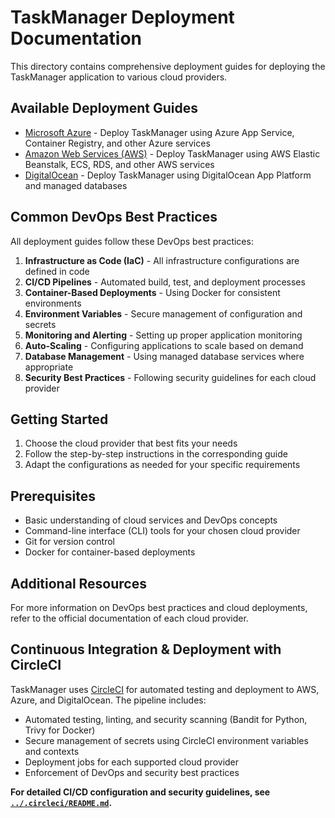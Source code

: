 # TaskManager Deployment Documentation

This directory contains comprehensive deployment guides for deploying the TaskManager application to various cloud providers.

## Available Deployment Guides

- [Microsoft Azure](azure.md) - Deploy TaskManager using Azure App Service, Container Registry, and other Azure services
- [Amazon Web Services (AWS)](aws.md) - Deploy TaskManager using AWS Elastic Beanstalk, ECS, RDS, and other AWS services
- [DigitalOcean](digitalocean.md) - Deploy TaskManager using DigitalOcean App Platform and managed databases

## Common DevOps Best Practices

All deployment guides follow these DevOps best practices:

1. **Infrastructure as Code (IaC)** - All infrastructure configurations are defined in code
2. **CI/CD Pipelines** - Automated build, test, and deployment processes
3. **Container-Based Deployments** - Using Docker for consistent environments
4. **Environment Variables** - Secure management of configuration and secrets
5. **Monitoring and Alerting** - Setting up proper application monitoring
6. **Auto-Scaling** - Configuring applications to scale based on demand
7. **Database Management** - Using managed database services where appropriate
8. **Security Best Practices** - Following security guidelines for each cloud provider

## Getting Started

1. Choose the cloud provider that best fits your needs
2. Follow the step-by-step instructions in the corresponding guide
3. Adapt the configurations as needed for your specific requirements

## Prerequisites

- Basic understanding of cloud services and DevOps concepts
- Command-line interface (CLI) tools for your chosen cloud provider
- Git for version control
- Docker for container-based deployments

## Additional Resources

For more information on DevOps best practices and cloud deployments, refer to the official documentation of each cloud provider.

## Continuous Integration & Deployment with CircleCI

TaskManager uses [CircleCI](https://circleci.com/) for automated testing and deployment to AWS, Azure, and DigitalOcean. The pipeline includes:

- Automated testing, linting, and security scanning (Bandit for Python, Trivy for Docker)
- Secure management of secrets using CircleCI environment variables and contexts
- Deployment jobs for each supported cloud provider
- Enforcement of DevOps and security best practices

**For detailed CI/CD configuration and security guidelines, see [`../.circleci/README.md`](../../.circleci/README.md).**

